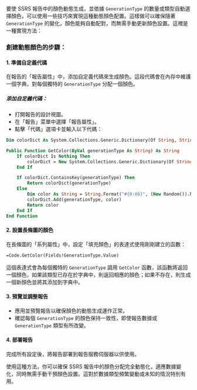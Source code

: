 要使 SSRS 報告中的顏色動態生成，並依據 `GenerationType` 的數量或類型自動選擇顏色，可以使用一些技巧來實現這種動態顏色配置。這樣做可以確保隨著 `GenerationType` 的變化，顏色能夠自動配對，而無需手動更新顏色設置。這裡是一種實現方法：

### 創建動態顏色的步驟：

#### 1. 準備自定義代碼
在報告的「報告屬性」中，添加自定義代碼來生成顏色。這段代碼會在內存中維護一個字典，對每個獨特的 `GenerationType` 分配一個顏色。

##### 添加自定義代碼：
- 打開報告的設計視圖。
- 在「報告」菜單中選擇「報告屬性」。
- 點擊「代碼」選項卡並輸入以下代碼：

```vb
Dim colorDict As System.Collections.Generic.Dictionary(Of String, String) = Nothing

Public Function GetColor(ByVal generationType As String) As String
    If colorDict Is Nothing Then
        colorDict = New System.Collections.Generic.Dictionary(Of String, String)
    End If

    If colorDict.ContainsKey(generationType) Then
        Return colorDict(generationType)
    Else
        Dim color As String = String.Format("#{0:X6}", (New Random()).Next(16777216)) ' Generate random color
        colorDict.Add(generationType, color)
        Return color
    End If
End Function
```

#### 2. 設置長條圖的顏色
在長條圖的「系列屬性」中，設定「填充顏色」的表達式使用剛剛建立的函數：

```vb
=Code.GetColor(Fields!GenerationType.Value)
```

這個表達式會為每個獨特的 `GenerationType` 調用 `GetColor` 函數，該函數將返回一個顏色，如果該類型已存在於字典中，則返回相應的顏色；如果不存在，則生成一個新顏色並將其添加到字典中。

#### 3. 預覽並調整報告
- 應用並預覽報告以確保顏色的動態生成運作正常。
- 確認每個 `GenerationType` 的顏色保持一致性，即使報告數據或 `GenerationType` 類型有所改變。

#### 4. 部署報告
完成所有設定後，將報告部署到報告服務伺服器以供使用。

使用這種方法，你可以確保 SSRS 報告中的顏色分配完全動態化，適應數據變化，同時無需手動干預顏色設置。這對於數據類型頻繁變動或未知的情況特別有用。